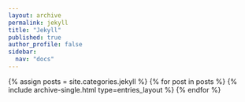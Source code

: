 ```yaml
---
layout: archive
permalink: jekyll
title: "Jekyll"
published: true
author_profile: false
sidebar:
  nav: "docs"
---
```


{% assign posts = site.categories.jekyll %}
{% for post in posts %}
  {% include archive-single.html type=entries_layout %}
{% endfor %}